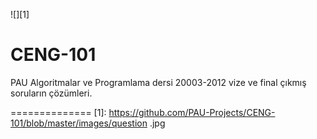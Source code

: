 ![][1]

CENG-101
========

PAU Algoritmalar ve Programlama dersi 20003-2012 vize ve final çıkmış soruların çözümleri.





==============
[1]: https://github.com/PAU-Projects/CENG-101/blob/master/images/question .jpg
